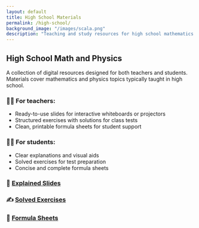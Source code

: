 ```yaml
---
layout: default
title: High School Materials
permalink: /high-school/
background_image: "/images/scala.png"
description: "Teaching and study resources for high school mathematics and physics: slides, solved exercises and formula sheets."
---
```


## High School Math and Physics

A collection of digital resources designed for both teachers and students. Materials cover mathematics and physics topics typically taught in high school.

### 👩‍🏫 For teachers:
- Ready-to-use slides for interactive whiteboards or projectors
- Structured exercises with solutions for class tests
- Clean, printable formula sheets for student support

### 🧑‍🎓 For students:
- Clear explanations and visual aids
- Solved exercises for test preparation
- Concise and complete formula sheets

### 📘 [Explained Slides](/high-school/explained-slides/)
### ✍️ [Solved Exercises](/high-school/solved-exercises/)
### 📑 [Formula Sheets](/high-school/formula-sheets/)

